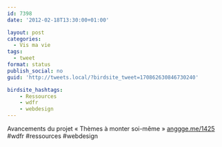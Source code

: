 ```yaml
---
id: 7398
date: '2012-02-18T13:30:00+01:00'

layout: post
categories:
  - Vis ma vie
tags:
  - tweet
format: status
publish_social: no
guid: 'http://tweets.local/?birdsite_tweet=170862630846730240'

birdsite_hashtags:
    - Ressources
    - wdfr
    - webdesign
---
```


Avancements du projet « Thèmes à monter soi-même » [anggge.me/1425](http://anggge.me/1425) #wdfr #ressources #webdesign